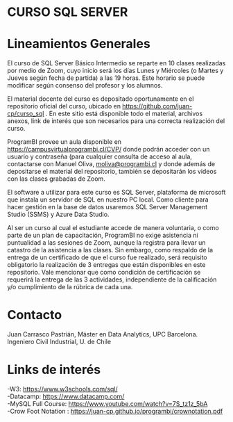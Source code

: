 # CURSO SQL SERVER
# Lineamientos Generales

El curso de SQL Server Básico Intermedio se reparte en 10 clases realizadas por medio de Zoom, 
cuyo inicio será los días Lunes y Miércoles (o Martes y Jueves según fecha de partida) a las 19 horas. 
Este horario se puede modificar según consenso del profesor y los alumnos. 
  
El material docente del curso es depositado oportunamente en el repositorio oficial del curso, ubicado en 
https://github.com/juan-cp/curso_sql . En este sitio está disponible todo el material, archivos anexos, 
link de interés que son necesarios para una correcta realización del curso. 

ProgramBI provee un aula disponible en https://campusvirtualprogrambi.cl/CVP/
donde podrán acceder con un usuario y contraseña (para cualquier consulta de acceso al aula, 
contactarse con Manuel Oliva, moliva@programbi.cl
y donde además de depositarse el material del repositorio, 
también se depositarán los videos con las clases grabadas de Zoom. 
                                                  
El software a utilizar para este curso es SQL Server, plataforma de microsoft que instala un servidor de SQL en nuestro PC local. 
Como cliente para hacer gestión en la base de datos usaremos SQL Server Management Studio (SSMS) y Azure Data Studio.
                                                  
Al ser un curso al cual el estudiante accede de manera voluntaria, o como parte de un plan de capacitación, ProgramBI
no exige asistencia ni puntualidad a las sesiones de Zoom, aunque la registra para llevar un catastro de la asistencia a las clases. 
Sin embargo, como respaldo de la entrega de un certificado de que el curso fue realizado, será requisito obligatorio la realización de 3 entregas que están disponibles en este repositorio.
Vale mencionar que como condición de certificación se requerirá la entrega de las 3 actividades, independiente de la calificación y/o cumplimiento de la rúbrica de cada una.

# Contacto
                                                  
Juan Carrasco Pastrián, Máster en Data Analytics, UPC Barcelona.\
Ingeniero Civil Industrial, U. de Chile

# Links de interés

-W3: https://www.w3schools.com/sql/ \
-Datacamp: https://www.datacamp.com/ \
-MySQL Full Course: https://www.youtube.com/watch?v=7S_tz1z_5bA \
-Crow Foot Notation : https://juan-cp.github.io/programbi/crownotation.pdf 

